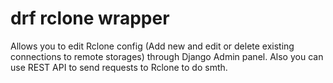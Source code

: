 # drf rclone wrapper
Allows you to edit Rclone config (Add new and edit or delete existing connections to remote storages) through Django Admin panel. Also you can use REST API to send requests to Rclone to do smth.
